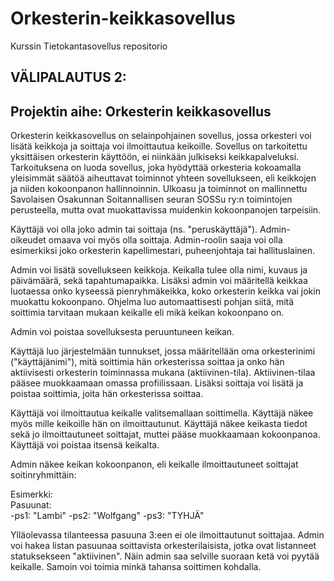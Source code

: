 # Orkesterin-keikkasovellus
Kurssin Tietokantasovellus repositorio 

<h2>VÄLIPALAUTUS 2:</h2>


<h2>Projektin aihe: Orkesterin keikkasovellus</h2>

Orkesterin keikkasovellus on selainpohjainen sovellus, jossa orkesteri voi lisätä keikkoja ja soittaja voi ilmoittautua keikoille. Sovellus on tarkoitettu yksittäisen orkesterin käyttöön, ei niinkään julkiseksi keikkapalveluksi. Tarkoituksena on luoda sovellus, joka hyödyttää orkesteria kokoamalla yleisimmät säätöä aiheuttavat toiminnot yhteen sovellukseen, eli keikkojen ja niiden kokoonpanon hallinnoinnin. Ulkoasu ja toiminnot on mallinnettu Savolaisen Osakunnan Soitannallisen seuran SOSSu ry:n toimintojen perusteella, mutta ovat muokattavissa muidenkin kokoonpanojen tarpeisiin.

Käyttäjä voi olla joko admin tai soittaja (ns. "peruskäyttäjä"). Admin-oikeudet omaava voi myös olla soittaja. Admin-roolin saaja voi olla esimerkiksi joko orkesterin kapellimestari, puheenjohtaja tai hallituslainen.

Admin voi lisätä sovellukseen keikkoja. Keikalla tulee olla nimi, kuvaus ja päivämäärä, sekä tapahtumapaikka. Lisäksi admin voi määritellä keikkaa luotaessa onko kyseessä pienryhmäkeikka, koko orkesterin keikka vai jokin muokattu kokoonpano. Ohjelma luo automaattisesti pohjan siitä, mitä soittimia tarvitaan mukaan keikalle eli mikä keikan kokoonpano on. 

Admin voi poistaa sovelluksesta peruuntuneen keikan. 

Käyttäjä luo järjestelmään tunnukset, jossa määritellään oma orkesterinimi ("käyttäjänimi"), mitä soittimia hän orkesterissa soittaa ja onko hän aktiivisesti orkesterin toiminnassa mukana (aktiivinen-tila). Aktiivinen-tilaa pääsee muokkaamaan omassa profiilissaan. Lisäksi soittaja voi lisätä ja poistaa soittimia, joita hän orkesterissa soittaa. 

Käyttäjä voi ilmoittautua keikalle valitsemallaan soittimella. Käyttäjä näkee myös mille keikoille hän on ilmoittautunut. Käyttäjä näkee keikasta tiedot sekä jo ilmoittautuneet soittajat, muttei pääse muokkaamaan kokoonpanoa. Käyttäjä voi poistaa itsensä keikalta. 


Admin näkee keikan kokoonpanon, eli keikalle ilmoittautuneet soittajat soitinryhmittäin: 

Esimerkki:<br>
Pasuunat: <br>
  -ps1: "Lambi"
  -ps2: "Wolfgang"
  -ps3: "TYHJÄ"

Ylläolevassa tilanteessa pasuuna 3:een ei ole ilmoittautunut soittajaa. Admin voi hakea listan pasuunaa soittavista orkesterilaisista, jotka ovat listanneet statuksekseen "aktiivinen". Näin admin saa selville suoraan ketä voi pyytää keikalle. Samoin voi toimia minkä tahansa soittimen kohdalla.
